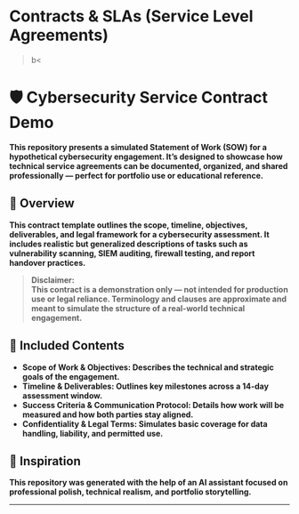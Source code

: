 # Contracts & SLAs (Service Level Agreements) 

>b<
<b><b>
# 🛡️ Cybersecurity Service Contract Demo

This repository presents a simulated Statement of Work (SOW) for a hypothetical cybersecurity engagement. It’s designed to showcase how technical service agreements can be documented, organized, and shared professionally — perfect for portfolio use or educational reference.

## 📄 Overview

This contract template outlines the scope, timeline, objectives, deliverables, and legal framework for a cybersecurity assessment. It includes realistic but generalized descriptions of tasks such as vulnerability scanning, SIEM auditing, firewall testing, and report handover practices.

> **Disclaimer:**  
> This contract is a demonstration only — not intended for production use or legal reliance. Terminology and clauses are approximate and meant to simulate the structure of a real-world technical engagement.

## 🧩 Included Contents

- **Scope of Work & Objectives**: Describes the technical and strategic goals of the engagement.
- **Timeline & Deliverables**: Outlines key milestones across a 14-day assessment window.
- **Success Criteria & Communication Protocol**: Details how work will be measured and how both parties stay aligned.
- **Confidentiality & Legal Terms**: Simulates basic coverage for data handling, liability, and permitted use.


## 🧠 Inspiration

This repository was generated with the help of an AI assistant focused on professional polish, technical realism, and portfolio storytelling.

---

